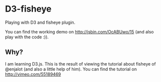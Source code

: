 D3-fisheye
========

Playing with D3 and fisheye plugin.

You can find the working demo on http://jsbin.com/OcABUwo/15 (and also play with the code :)).

Why?
----

I am learning D3.js. This is the result of viewing the tutorial about fisheye of @enjalot (and also a little help of him). You can find the tutorial on http://vimeo.com/55189469
